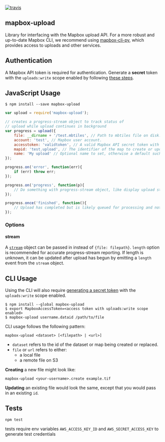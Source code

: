 [![travis](https://travis-ci.org/mapbox/mapbox-upload.svg?branch=master)](https://travis-ci.org/mapbox/mapbox-upload)

mapbox-upload
-------------
Library for interfacing with the Mapbox upload API. For a more robust and up-to-date Mapbox CLI, we recommend using [mapbox-cli-py](https://github.com/mapbox/mapbox-cli-py), which provides access to uploads and other services.

## Authentication

A Mapbox API token is required for authentication. Generate a **secret** token
with the `uploads:write` scope enabled by following
[these steps](https://www.mapbox.com/help/create-api-access-token/).

## JavaScript Usage

```
$ npm install --save mapbox-upload
```

```javascript
var upload = require('mapbox-upload');

// creates a progress-stream object to track status of
// upload while upload continues in background
var progress = upload({
    file: __dirname + '/test.mbtiles', // Path to mbtiles file on disk.
    account: 'test', // Mapbox user account.
    accesstoken: 'validtoken', // A valid Mapbox API secret token with the uploads:write scope enabled.
    mapid: 'test.upload', // The identifier of the map to create or update.
    name: 'My upload' // Optional name to set, otherwise a default such as original.geojson will be used.
});

progress.on('error', function(err){
	if (err) throw err;
});

progress.on('progress', function(p){
	// Do something with progress-stream object, like display upload status
});

progress.once('finished', function(){
	// Upload has completed but is likely queued for processing and not yet available on Mapbox.
});

```

### Options

#### stream
A [`stream`](http://nodejs.org/api/stream.html) object can be passed in instead of `{file: filepath}`.
`length` option is recommended for accurate progress-stream reporting. If length is unknown, it can be updated after upload has begun by emitting a `length` event from the `stream` object.


## CLI Usage

Using the CLI will also require [generating a secret token](https://www.mapbox.com/help/create-api-access-token/) with the `uploads:write` scope enabled.

```
$ npm install --global mapbox-upload
$ export MapboxAccessToken=<access token with uploads:write scope enabled>
$ mapbox-upload username.dataid /path/to/file
```

CLI usage follows the following pattern:

```
mapbox-upload <dataset> [<filepath> | <url>]
```

- `dataset` refers to the id of the dataset or map being created or replaced.
- `file` or `url` refers to either:
  - a local file
  - a remote file on S3

**Creating** a new file might look like:

```
mapbox-upload <your-username>.create example.tif
```

**Updating** an existing file would look the same, except that you would pass
in an existing `id`.

## Tests

```
npm test
```

tests require env variables `AWS_ACCESS_KEY_ID` and `AWS_SECRET_ACCESS_KEY` to generate test credentials
